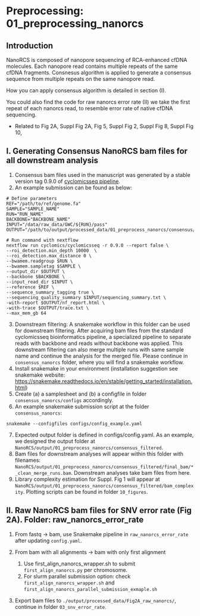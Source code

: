 # Preprocessing: 01_preprocessing_nanorcs

## Introduction
NanoRCS is composed of nanopore sequencing of RCA-enhanced cfDNA molecules. Each nanopore read contains multiple 
repeats of the same cfDNA fragments. Consnesus algorithm is applied to generate a consensus sequence from multiple 
repeats on the same nanopore read.

How you can apply consensus algorithm is detailed in section (I).

You could also find the code for raw nanorcs error rate (II) we take the first repeat of each nanorcs read, 
to resemble error rate of native cfDNA sequencing. 
- Related to Fig 2A, Suppl Fig 2A, Fig 5, Suppl Fig 2, Suppl Fig 8, Suppl Fig 10, 


## I. Generating Consensus NanoRCS bam files for all downstream analysis
1. Consensus bam files used in the manuscript was generated by a stable version tag 0.9.0 of [cyclomicsseq pipeline](https://github.com/cyclomics/cyclomicsseq/releases/tag/0.9.0). 
2. An example submission can be found as below:

```angular2html
# Define parameters
REF="/path/to/ref/genome.fa"
SAMPLE="SAMPLE_NAME"
RUN="RUN_NAME"
BACKBONE="BACKBONE_NAME"
INPUT="/data/raw_data/GWC/${RUN}/pass"
OUTPUT="/path/to/output/processed_data/01_preprocess_nanorcs/consensus/${SAMPLE}_${RUN}"

# Run command with nextflow
nextflow run cyclomics/cyclomicsseq -r 0.9.0 --report false \
--roi_detection.min_depth 10000  \
--roi_detection.max_distance 0 \
--bwamem.readgroup $RUN \
--bwamem.sampletag $SAMPLE \
--output_dir $OUTPUT \
--backbone $BACKBONE \
--input_read_dir $INPUT \
--reference $REF \
--sequence_summary_tagging true \
--sequencing_quality_summary $INPUT/sequencing_summary.txt \
-with-report $OUTPUT/nf_report.html \
-with-trace $OUTPUT/trace.txt \
--max_mem_gb 64 
```
3. Downstream filtering: A snakemake workflow in this folder can be used for downstream filtering. After acquiring bam files from the standard cyclomicsseq bioinformatics pipeline, a specialized pipeline 
to separate reads with backbone and reads without backbone was applied. This downstream filtering can also merge 
multiple runs with same sample name and continue the analysis for the merged file. Please continue in
`consensus_nanorcs` folder, where you will find a snakemake workflow.
4. Install snakemake in your environment (installation suggestion see snakemake website: https://snakemake.readthedocs.io/en/stable/getting_started/installation.html)
5. Create (a) a samplesheet and (b) a configfile in folder `consensus_nanorcs/configs` accordingly.
6. An example snakemake submission script at the folder `consensus_nanorcs`:
```angular2html
snakemake --configfiles configs/config_example.yaml
```
7. Expected output folder is defined in configs/config.yaml. As an example, we designed the output folder at 
`NanoRCS/output/01_preprocess_nanorcs/consensus_filtered`. 
8. Bam files for downstream analyses will appear within this folder with filenames: `NanoRCS/output/01_preprocess_nanorcs/consensus_filtered/final_bam/*_clean_merge_runs.bam`. Downstream analyses take bam files from here. 
9. Library complexity estimation for Suppl. Fig 1 will appear at `NanoRCS/output/01_preprocess_nanorcs/consensus_filtered/bam_complexity`. Plotting scripts can be found in folder `10_figures`.

## II. Raw NanoRCS bam files for SNV error rate (Fig 2A). Folder:  raw_nanorcs_error_rate

1. From fastq -> bam, use Snakemake pipeline in `raw_nanorcs_error_rate` after updating `config.yaml`. 

2. From bam with all alignments -> bam with only first alignment
   1. Use first_align_nanorcs_wrapper.sh to submit `first_align_nanorcs.py` per chromosome.
   2. For slurm parallel submission option: check `first_align_nanorcs_wrapper.sh` and 
`first_align_nanorcs_parallel_submission_exmaple.sh` 

3. Export bam files to `./output/processed_data/Fig2A_raw_nanorcs/`, continue in folder `03_snv_error_rate`.